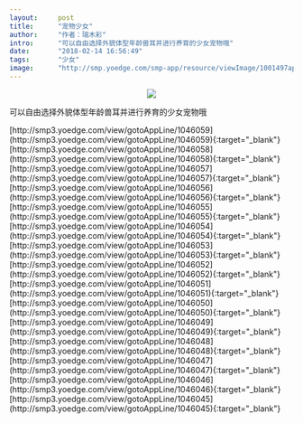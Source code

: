 ```yaml
---
layout:     post
title:      "宠物少女"
author:     "作者：瑞木彩"
intro:      "可以自由选择外貌体型年龄兽耳并进行养育的少女宠物哦"
date:       "2018-02-14 16:56:49"
tags:       "少女"
image:      "http://smp.yoedge.com/smp-app/resource/viewImage/1001497appline.png"
---
```

<div style="text-align: center">
<p><img src="http://smp.yoedge.com/smp-app/resource/viewImage/1001497appline.png"/></p>
</div>
<p class="post-meta">
<span>可以自由选择外貌体型年龄兽耳并进行养育的少女宠物哦</span>
</p>
[http://smp3.yoedge.com/view/gotoAppLine/1046059](http://smp3.yoedge.com/view/gotoAppLine/1046059){:target="_blank"}
[http://smp3.yoedge.com/view/gotoAppLine/1046058](http://smp3.yoedge.com/view/gotoAppLine/1046058){:target="_blank"}
[http://smp3.yoedge.com/view/gotoAppLine/1046057](http://smp3.yoedge.com/view/gotoAppLine/1046057){:target="_blank"}
[http://smp3.yoedge.com/view/gotoAppLine/1046056](http://smp3.yoedge.com/view/gotoAppLine/1046056){:target="_blank"}
[http://smp3.yoedge.com/view/gotoAppLine/1046055](http://smp3.yoedge.com/view/gotoAppLine/1046055){:target="_blank"}
[http://smp3.yoedge.com/view/gotoAppLine/1046054](http://smp3.yoedge.com/view/gotoAppLine/1046054){:target="_blank"}
[http://smp3.yoedge.com/view/gotoAppLine/1046053](http://smp3.yoedge.com/view/gotoAppLine/1046053){:target="_blank"}
[http://smp3.yoedge.com/view/gotoAppLine/1046052](http://smp3.yoedge.com/view/gotoAppLine/1046052){:target="_blank"}
[http://smp3.yoedge.com/view/gotoAppLine/1046051](http://smp3.yoedge.com/view/gotoAppLine/1046051){:target="_blank"}
[http://smp3.yoedge.com/view/gotoAppLine/1046050](http://smp3.yoedge.com/view/gotoAppLine/1046050){:target="_blank"}
[http://smp3.yoedge.com/view/gotoAppLine/1046049](http://smp3.yoedge.com/view/gotoAppLine/1046049){:target="_blank"}
[http://smp3.yoedge.com/view/gotoAppLine/1046048](http://smp3.yoedge.com/view/gotoAppLine/1046048){:target="_blank"}
[http://smp3.yoedge.com/view/gotoAppLine/1046047](http://smp3.yoedge.com/view/gotoAppLine/1046047){:target="_blank"}
[http://smp3.yoedge.com/view/gotoAppLine/1046046](http://smp3.yoedge.com/view/gotoAppLine/1046046){:target="_blank"}
[http://smp3.yoedge.com/view/gotoAppLine/1046045](http://smp3.yoedge.com/view/gotoAppLine/1046045){:target="_blank"}


